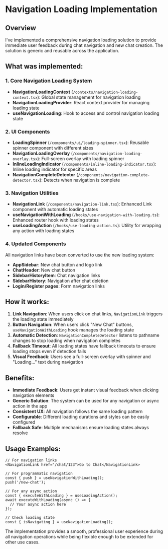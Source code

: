 # Navigation Loading Implementation

## Overview
I've implemented a comprehensive navigation loading solution to provide immediate user feedback during chat navigation and new chat creation. The solution is generic and reusable across the application.

## What was implemented:

### 1. Core Navigation Loading System
- **NavigationLoadingContext** (`/contexts/navigation-loading-context.tsx`): Global state management for navigation loading
- **NavigationLoadingProvider**: React context provider for managing loading state
- **useNavigationLoading**: Hook to access and control navigation loading state

### 2. UI Components
- **LoadingSpinner** (`/components/ui/loading-spinner.tsx`): Reusable spinner component with different sizes
- **NavigationLoadingOverlay** (`/components/navigation-loading-overlay.tsx`): Full-screen overlay with loading spinner
- **InlineLoadingIndicator** (`/components/inline-loading-indicator.tsx`): Inline loading indicator for specific areas
- **NavigationCompleteDetector** (`/components/navigation-complete-detector.tsx`): Detects when navigation is complete

### 3. Navigation Utilities
- **NavigationLink** (`/components/navigation-link.tsx`): Enhanced Link component with automatic loading states
- **useNavigationWithLoading** (`/hooks/use-navigation-with-loading.ts`): Enhanced router hook with loading states
- **useLoadingAction** (`/hooks/use-loading-action.ts`): Utility for wrapping any action with loading states

### 4. Updated Components
All navigation links have been converted to use the new loading system:
- **AppSidebar**: New chat button and logo link
- **ChatHeader**: New chat button  
- **SidebarHistoryItem**: Chat navigation links
- **SidebarHistory**: Navigation after chat deletion
- **Login/Register pages**: Form navigation links

## How it works:

1. **Link Navigation**: When users click on chat links, `NavigationLink` triggers the loading state immediately
2. **Button Navigation**: When users click "New Chat" buttons, `useNavigationWithLoading` hook manages the loading state
3. **Automatic Detection**: `NavigationCompleteDetector` listens to pathname changes to stop loading when navigation completes
4. **Fallback Timeout**: All loading states have fallback timeouts to ensure loading stops even if detection fails
5. **Visual Feedback**: Users see a full-screen overlay with spinner and "Loading..." text during navigation

## Benefits:

- **Immediate Feedback**: Users get instant visual feedback when clicking navigation elements
- **Generic Solution**: The system can be used for any navigation or async action in the app
- **Consistent UX**: All navigation follows the same loading pattern
- **Configurable**: Different loading durations and styles can be easily configured
- **Fallback Safe**: Multiple mechanisms ensure loading states always resolve

## Usage Examples:

```tsx
// For navigation links
<NavigationLink href="/chat/123">Go to Chat</NavigationLink>

// For programmatic navigation  
const { push } = useNavigationWithLoading();
push('/new-chat');

// For any async action
const { executeWithLoading } = useLoadingAction();
await executeWithLoading(async () => {
  // Your async action here
});

// Check loading state
const { isNavigating } = useNavigationLoading();
```

The implementation provides a smooth, professional user experience during all navigation operations while being flexible enough to be extended for other use cases.
